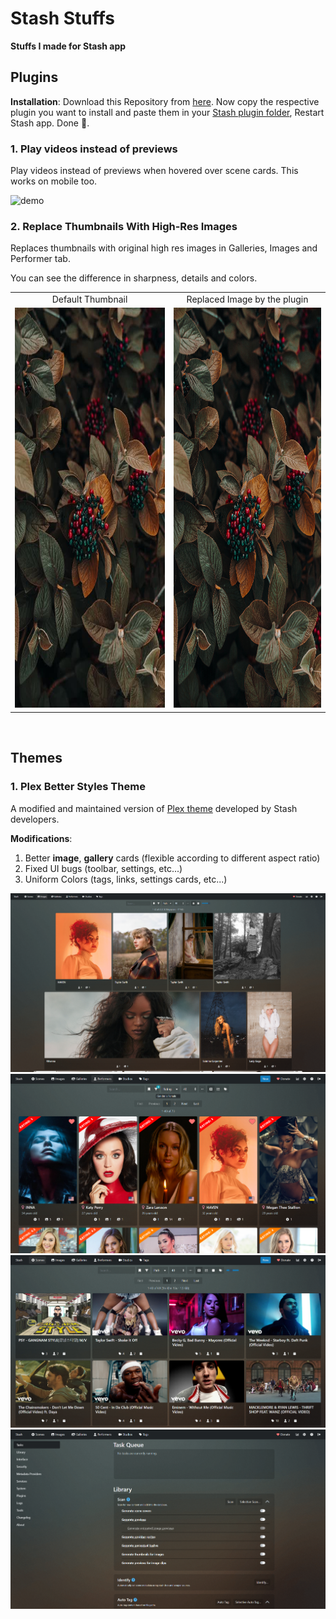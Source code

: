 # Stash Stuffs

**Stuffs I made for Stash app**

## Plugins

**Installation**: Download this Repository from [here](https://codeload.github.com/Tetrax-10/stash-stuffs/zip/refs/heads/main). Now copy the respective plugin you want to install and paste them in your [Stash plugin folder](https://docs.stashapp.cc/add-ons/plugins/), Restart Stash app. Done 🎉.

### 1. Play videos instead of previews

Play videos instead of previews when hovered over scene cards. This works on mobile too.

![demo](./assets/play-videos-instead-of-previews/demo.gif)

### 2. Replace Thumbnails With High-Res Images

Replaces thumbnails with original high res images in Galleries, Images and Performer tab.

You can see the difference in sharpness, details and colors.

<table>
  <tr align="center">
    <td>Default Thumbnail</td>
     <td>Replaced Image by the plugin</td>
  </tr>
  <tr>
    <td><img src="./assets/replace-thumbnails-with-images/thumbnail.jpeg" style="width: 427px; height: 640px;"></td>
    <td><img src="./assets/replace-thumbnails-with-images/original.jpg" style="width: 427px; height: 640px;"></td>
  </tr>
</table>

</br>

## Themes

### 1. Plex Better Styles Theme

A modified and maintained version of [Plex theme](https://docs.stashapp.cc/user-interface-ui/themes/plex/) developed by Stash developers.

**Modifications**:

1. Better **image**, **gallery** cards (flexible according to different aspect ratio)
2. Fixed UI bugs (toolbar, settings, etc...)
3. Uniform Colors (tags, links, settings cards, etc...)

![images](./assets/plex-better-styles/images.png)
![performers](./assets/plex-better-styles/performers.png)
![scenes](./assets/plex-better-styles/scenes.png)
![settings](./assets/plex-better-styles/settings.png)
